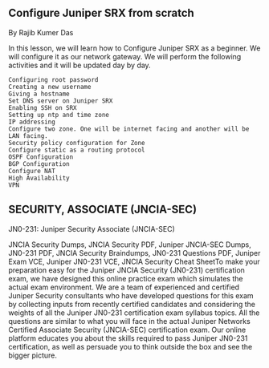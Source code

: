 
## Configure Juniper SRX from scratch
By Rajib Kumer Das

In this lesson, we will learn how to Configure Juniper SRX as a beginner. We will configure it as our network gateway. We will perform the following activities and it will be updated day by day.

    Configuring root password
    Creating a new username
    Giving a hostname
    Set DNS server on Juniper SRX
    Enabling SSH on SRX
    Setting up ntp and time zone
    IP addressing
    Configure two zone. One will be internet facing and another will be LAN facing.
    Security policy configuration for Zone
    Configure static as a routing protocol
    OSPF Configuration
    BGP Configuration
    Configure NAT
    High Availability
    VPN

## SECURITY, ASSOCIATE (JNCIA-SEC)

JN0-231: Juniper Security Associate (JNCIA-SEC)

JNCIA Security Dumps, JNCIA Security PDF, Juniper JNCIA-SEC Dumps, JN0-231 PDF, JNCIA Security Braindumps, JN0-231 Questions PDF, Juniper Exam VCE, Juniper JN0-231 VCE, JNCIA Security Cheat SheetTo make your preparation easy for the Juniper JNCIA Security (JN0-231) certification exam, we have designed this online practice exam which simulates the actual exam environment. We are a team of experienced and certified Juniper Security consultants who have developed questions for this exam by collecting inputs from recently certified candidates and considering the weights of all the Juniper JN0-231 certification exam syllabus topics. All the questions are similar to what you will face in the actual Juniper Networks Certified Associate Security (JNCIA-SEC) certification exam. Our online platform educates you about the skills required to pass Juniper JN0-231 certification, as well as persuade you to think outside the box and see the bigger picture.



